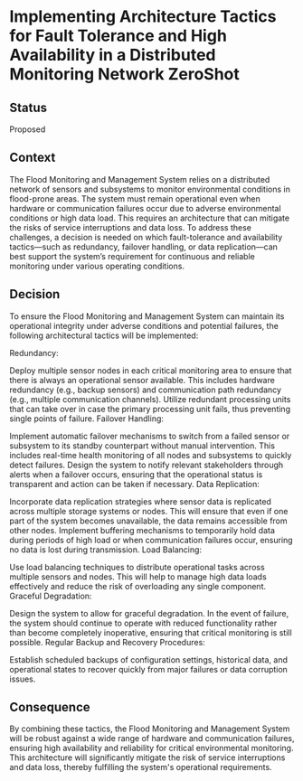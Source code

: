 # Implementing Architecture Tactics for Fault Tolerance and High Availability in a Distributed Monitoring Network ZeroShot

## Status
Proposed

## Context
The Flood Monitoring and Management System relies on a distributed 
network of sensors and subsystems to monitor environmental conditions in flood-prone 
areas. The system must remain operational even when hardware or communication 
failures occur due to adverse environmental conditions or high data load. This requires 
an architecture that can mitigate the risks of service interruptions and data loss. To 
address these challenges, a decision is needed on which fault-tolerance and availability 
tactics—such as redundancy, failover handling, or data replication—can best support the 
system’s requirement for continuous and reliable monitoring under various operating 
conditions.

## Decision

To ensure the Flood Monitoring and Management System can maintain its operational integrity under adverse conditions and potential failures, the following architectural tactics will be implemented:

Redundancy:

Deploy multiple sensor nodes in each critical monitoring area to ensure that there is always an operational sensor available. This includes hardware redundancy (e.g., backup sensors) and communication path redundancy (e.g., multiple communication channels).
Utilize redundant processing units that can take over in case the primary processing unit fails, thus preventing single points of failure.
Failover Handling:

Implement automatic failover mechanisms to switch from a failed sensor or subsystem to its standby counterpart without manual intervention. This includes real-time health monitoring of all nodes and subsystems to quickly detect failures.
Design the system to notify relevant stakeholders through alerts when a failover occurs, ensuring that the operational status is transparent and action can be taken if necessary.
Data Replication:

Incorporate data replication strategies where sensor data is replicated across multiple storage systems or nodes. This will ensure that even if one part of the system becomes unavailable, the data remains accessible from other nodes.
Implement buffering mechanisms to temporarily hold data during periods of high load or when communication failures occur, ensuring no data is lost during transmission.
Load Balancing:

Use load balancing techniques to distribute operational tasks across multiple sensors and nodes. This will help to manage high data loads effectively and reduce the risk of overloading any single component.
Graceful Degradation:

Design the system to allow for graceful degradation. In the event of failure, the system should continue to operate with reduced functionality rather than become completely inoperative, ensuring that critical monitoring is still possible.
Regular Backup and Recovery Procedures:

Establish scheduled backups of configuration settings, historical data, and operational states to recover quickly from major failures or data corruption issues.

## Consequence

By combining these tactics, the Flood Monitoring and Management System will be robust against a wide range of hardware and communication failures, ensuring high availability and reliability for critical environmental monitoring. This architecture will significantly mitigate the risk of service interruptions and data loss, thereby fulfilling the system's operational requirements.




